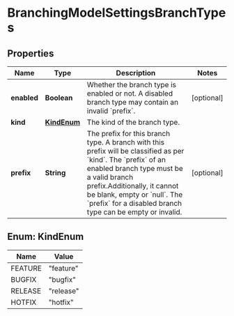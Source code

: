 # BranchingModelSettingsBranchTypes

## Properties
Name | Type | Description | Notes
------------ | ------------- | ------------- | -------------
**enabled** | **Boolean** | Whether the branch type is enabled or not. A disabled branch type may contain an invalid &#x60;prefix&#x60;. |  [optional]
**kind** | [**KindEnum**](#KindEnum) | The kind of the branch type. | 
**prefix** | **String** | The prefix for this branch type. A branch with this prefix will be classified as per &#x60;kind&#x60;. The &#x60;prefix&#x60; of an enabled branch type must be a valid branch prefix.Additionally, it cannot be blank, empty or &#x60;null&#x60;. The &#x60;prefix&#x60; for a disabled branch type can be empty or invalid. |  [optional]

<a name="KindEnum"></a>
## Enum: KindEnum
Name | Value
---- | -----
FEATURE | &quot;feature&quot;
BUGFIX | &quot;bugfix&quot;
RELEASE | &quot;release&quot;
HOTFIX | &quot;hotfix&quot;
